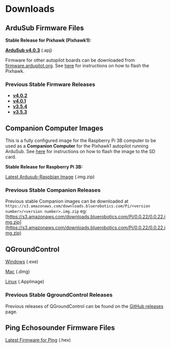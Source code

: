 # Downloads

## ArduSub Firmware Files

**Stable Release for Pixhawk (Pixhawk1):** 

<i class="fa fa-download" aria-hidden="true"></i> **[ArduSub v4.0.3](https://firmware.ardupilot.org/Sub/stable/Pixhawk1/ardusub.apj)** (.apj)

Firmware for other autopilot boards can be downloaded from [firmware.ardupilot.org](https://firmware.ardupilot.org/). See [here](/quick-start/installing-ardusub.md#without-a-companion-computer-manual-installation) for instructions on how to flash the Pixhawk.

### Previous Stable Firmware Releases

* **[v4.0.2](https://firmware.ardupilot.org/Sub/stable-4.0.2/Pixhawk1/ardusub.apj)**
* **[v4.0.1](https://firmware.ardupilot.org/Sub/stable-4.0.1/Pixhawk1/ardusub.apj)**
* **[v3.5.4](https://firmware.ardupilot.org/Sub/stable-3.5.4/PX4/ArduSub-v2.px4)**
* **[v3.5.3](https://firmware.ardupilot.org/Sub/stable-3.5.3/PX4/ArduSub-v2.px4)**

## Companion Computer Images

This is a fully configured image for the Raspberry Pi 3B computer to be used as a **Companion Computer** for the Pixhawk1 autopilot running ArduSub. See [here](/quick-start/installing-companion.md) for instructions on how to flash the image to the SD card.

**Stable Release for Raspberry Pi 3B:**

<i class="fa fa-download" aria-hidden="true"></i> [Latest Ardusub-Raspbian Image](https://s3.amazonaws.com/downloads.bluerobotics.com/Pi/stable/ardusub-raspbian.img.zip) (.img.zip)

### Previous Stable Companion Releases

Previous stable Companion images can be downloaded at `https://s3.amazonaws.com/downloads.bluerobotics.com/Pi/<version number>/<version number>.img.zip` eg: [https://s3.amazonaws.com/downloads.bluerobotics.com/Pi/0.0.22/0.0.22.img.zip](https://s3.amazonaws.com/downloads.bluerobotics.com/Pi/0.0.22/0.0.22.img.zip)

## QGroundControl

<i class="fa fa-download" aria-hidden="true"></i> [Windows](https://s3.amazonaws.com/downloads.bluerobotics.com/QGC/latest/QGroundControl-installer.exe) (.exe)

<i class="fa fa-download" aria-hidden="true"></i> [Mac](https://s3.amazonaws.com/downloads.bluerobotics.com/QGC/latest/QGroundControl.dmg) (.dmg)

<i class="fa fa-download" aria-hidden="true"></i> [Linux](https://s3.amazonaws.com/downloads.bluerobotics.com/QGC/latest/QGroundControl.AppImage) (.AppImage)

### Previous Stable QgroundControl Releases

Previous releases of QGroundControl can be found on the [GitHub releases](https://github.com/mavlink/qgroundcontrol/releases) page.

## Ping Echosounder Firmware Files

<i class="fa fa-download" aria-hidden="true"></i> [Latest Firmware for Ping](https://github.com/bluerobotics/ping-firmware/blob/master/ping1d/Ping-V3.28_auto.hex) (.hex)
